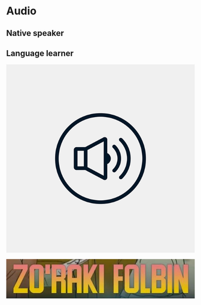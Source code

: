 # Audio

## Native speaker

## Language learner

![Image from alias](../images/sound.png)

![Image from alias](../images/audio2.JPG)
